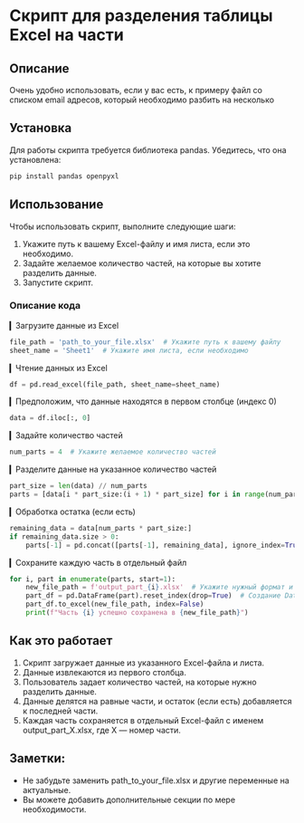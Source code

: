 # Скрипт для разделения таблицы Excel на части

## Описание

Очень удобно использовать, если у вас есть, к примеру файл со списком email адресов, который необходимо разбить на несколько

## Установка

Для работы скрипта требуется библиотека pandas. Убедитесь, что она установлена:

```bash
pip install pandas openpyxl
```


## Использование

Чтобы использовать скрипт, выполните следующие шаги:

1. Укажите путь к вашему Excel-файлу и имя листа, если это необходимо.
2. Задайте желаемое количество частей, на которые вы хотите разделить данные.
3. Запустите скрипт.

### Описание кода

▎Загрузите данные из Excel
```python
file_path = 'path_to_your_file.xlsx'  # Укажите путь к вашему файлу
sheet_name = 'Sheet1'  # Укажите имя листа, если необходимо
```

▎Чтение данных из Excel
```python
df = pd.read_excel(file_path, sheet_name=sheet_name)
```

▎Предположим, что данные находятся в первом столбце (индекс 0)
```python
data = df.iloc[:, 0]
```

▎Задайте количество частей
```python
num_parts = 4  # Укажите желаемое количество частей
```

▎Разделите данные на указанное количество частей
```python
part_size = len(data) // num_parts
parts = [data[i * part_size:(i + 1) * part_size] for i in range(num_parts)]
```

▎Обработка остатка (если есть)
```python
remaining_data = data[num_parts * part_size:]
if remaining_data.size > 0:
    parts[-1] = pd.concat([parts[-1], remaining_data], ignore_index=True)
```

▎Сохраните каждую часть в отдельный файл
```python
for i, part in enumerate(parts, start=1):
    new_file_path = f'output_part_{i}.xlsx'  # Укажите нужный формат и имя файла
    part_df = pd.DataFrame(part).reset_index(drop=True)  # Создание DataFrame для каждой части
    part_df.to_excel(new_file_path, index=False)
    print(f"Часть {i} успешно сохранена в {new_file_path}")
``` 
## Как это работает

1. Скрипт загружает данные из указанного Excel-файла и листа.
2. Данные извлекаются из первого столбца.
3. Пользователь задает количество частей, на которые нужно разделить данные.
4. Данные делятся на равные части, и остаток (если есть) добавляется к последней части.
5. Каждая часть сохраняется в отдельный Excel-файл с именем output_part_X.xlsx, где X — номер части.

## Заметки:
- Не забудьте заменить path_to_your_file.xlsx и другие переменные на актуальные.
- Вы можете добавить дополнительные секции по мере необходимости.

